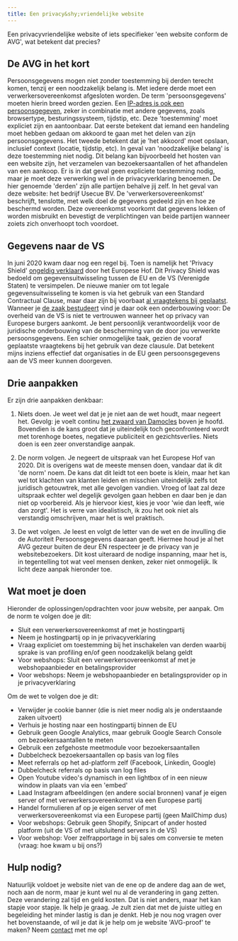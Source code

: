 ```yaml
---
title: Een privacy&shy;vriendelijke website
---
```


Een privacyvriendelijke website of iets specifieker 'een website conform de AVG', wat betekent dat precies? 

## De AVG in het kort

Persoonsgegevens mogen niet zonder toestemming bij derden terecht komen, tenzij er een noodzakelijk belang is. Met iedere derde moet een verwerkersovereenkomst afgesloten worden. De term 'persoonsgegevens' moeten hierin breed worden gezien. Een [IP-adres is ook een persoonsgegeven](https://ciberjuristen.nl/ip-adres-is-persoonsgegeven/), zeker in combinatie met andere gegevens, zoals browsertype, besturingssysteem, tijdstip, etc. Deze 'toestemming' moet expliciet zijn en aantoonbaar. Dat eerste betekent dat iemand een handeling moet hebben gedaan om akkoord te gaan met het delen van zijn persoonsgegevens. Het tweede betekent dat je 'het akkoord' moet opslaan, inclusief context (locatie, tijdstip, etc). In geval van 'noodzakelijke belang' is deze toestemming niet nodig. Dit belang kan bijvoorbeeld het hosten van een website zijn, het verzamelen van bezoekersaantallen of het afhandelen van een aankoop. Er is in dat geval geen expliciete toestemming nodig, maar je moet deze verwerking wel in de privacyverklaring benoemen. De hier genoemde 'derden' zijn alle partijen behalve jij zelf. In het geval van deze website: het bedrijf Usecue BV. De 'verwerkersovereenkomst' beschrijft, tenslotte, met welk doel de gegevens gedeeld zijn en hoe ze beschermd worden. Deze overeenkomst voorkomt dat gegevens lekken of worden misbruikt en bevestigt de verplichtingen van beide partijen wanneer zoiets zich onverhoopt toch voordoet.

## Gegevens naar de VS

In juni 2020 kwam daar nog een regel bij. Toen is namelijk het 'Privacy Shield' [ongeldig verklaard](https://autoriteitpersoonsgegevens.nl/nl/nieuws/privacy-shield-voor-doorgifte-naar-vs-ongeldig-verklaard) door het Europese Hof. Dit Privacy Shield was bedoeld om gegevensuitwisseling tussen de EU en de VS (Verenigde Staten) te versimpelen. De nieuwe manier om tot legale gegevensuitwisseling te komen is via het gebruik van een Standard Contractual Clause, maar daar zijn bij voorbaat [al vraagtekens bij geplaatst](https://en.wikipedia.org/wiki/EU%E2%80%93US_Privacy_Shield). Wanneer je [de zaak bestudeert](/blog/privacy-shield-ongeldig-hoe-nu-verder) vind je daar ook een onderbouwing voor: De overheid van de VS is niet te vertrouwen wanneer het op privacy van Europese burgers aankomt. Je bent persoonlijk verantwoordelijk voor de juridische onderbouwing van de bescherming van de door jou verwerkte persoonsgegevens. Een schier onmogelijke taak, gezien de vooraf geplaatste vraagtekens bij het gebruik van deze clausule. Dat betekent mijns inziens effectief dat organisaties in de EU geen persoonsgegevens aan de VS meer kunnen doorgeven.

## Drie aanpakken

Er zijn drie aanpakken denkbaar:

1. Niets doen. Je weet wel dat je je niet aan de wet houdt, maar negeert het. Gevolg: je voelt continu [het zwaard van Damocles](https://nl.wikipedia.org/wiki/Damocles) boven je hoofd. Bovendien is de kans groot dat je uiteindelijk toch geconfronteerd wordt met torenhoge boetes, negatieve publiciteit en gezichtsverlies. Niets doen is een zeer onverstandige aanpak.

2. De norm volgen. Je negeert de uitspraak van het Europese Hof van 2020. Dit is overigens wat de meeste mensen doen, vandaar dat ik dit 'de norm' noem. De kans dat dit leidt tot een boete is klein, maar het kan wel tot klachten van klanten leiden en misschien uiteindelijk zelfs tot juridisch getouwtrek, met alle gevolgen vandien. Vroeg of laat zal deze uitspraak echter wel degelijk gevolgen gaan hebben en daar ben je dan niet op voorbereid. Als je hiervoor kiest, kies je voor 'wie dan leeft, wie dan zorgt'. Het is verre van idealistisch, ik zou het ook niet als verstandig omschrijven, maar het is wel praktisch.

3. De wet volgen. Je leest en volgt de letter van de wet en de invulling die de Autoriteit Persoonsgegevens daaraan geeft. Hiermee houd je al het AVG gezeur buiten de deur EN respecteer je de privacy van je websitebezoekers. Dit kost uiteraard de nodige inspanning, maar het is, in tegentelling tot wat veel mensen denken, zeker niet onmogelijk. Ik licht deze aanpak hieronder toe.

## Wat moet je doen

Hieronder de oplossingen/opdrachten voor jouw website, per aanpak. Om de norm te volgen doe je dit:

- Sluit een verwerkersovereenkomst af met je hostingpartij
- Neem je hostingpartij op in je privacyverklaring
- Vraag expliciet om toestemming bij het inschakelen van derden waarbij sprake is van profiling en/of geen noodzakelijk belang geldt
- Voor webshops: Sluit een verwerkersovereenkomst af met je webshopaanbieder en betalingsprovider
- Voor webshops: Neem je webshopaanbieder en betalingsprovider op in je privacyverklaring

Om de wet te volgen doe je dit:

- Verwijder je cookie banner (die is niet meer nodig als je onderstaande zaken uitvoert)
- Verhuis je hosting naar een hostingpartij binnen de EU
- Gebruik geen Google Analytics, maar gebruik Google Search Console om bezoekersaantallen te meten
- Gebruik een zefgehoste meetmodule voor bezoekersaantallen
- Dubbelcheck bezoekersaantallen op basis van log files
- Meet referrals op het ad-platform zelf (Facebook, Linkedin, Google)
- Dubbelcheck referrals op basis van log files
- Open Youtube video's dynamisch in een lightbox of in een nieuw window in plaats van via een 'embed'
- Laad Instagram afbeeldingen (en andere social bronnen) vanaf je eigen server of met verwerkersovereenkomst via een Europese partij
- Handel formulieren af op je eigen server of met verwerkersovereenkomst via een Europese partij (geen MailChimp dus)
- Voor webshops: Gebruik geen Shopify, Snipcart of ander hosted platform (uit de VS of met uitsluitend servers in de VS)
- Voor webshop: Voer zelfrapportage in bij sales om conversie te meten (vraag: hoe kwam u bij ons?) 

## Hulp nodig?

Natuurlijk voldoet je website niet van de ene op de andere dag aan de wet, noch aan de norm, maar je kunt wel nu al de verandering in gang zetten. Deze verandering zal tijd en geld kosten. Dat is niet anders, maar het kan stapje voor stapje. Ik help je graag. Je zult zien dat met de juiste uitleg en begeleiding het minder lastig is dan je denkt. Heb je nou nog vragen over het bovenstaande, of wil je dat ik je help om je website 'AVG-proof' te maken? Neem [contact](/nl/contact) met me op!